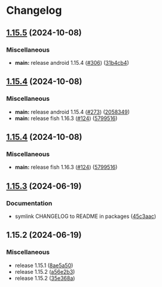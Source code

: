 # Changelog

## [1.15.5](https://github.com/engeir/stowfiles/compare/android-v1.15.4...android-v1.15.5) (2024-10-08)


### Miscellaneous

* **main:** release android 1.15.4 ([#306](https://github.com/engeir/stowfiles/issues/306)) ([31b4cb4](https://github.com/engeir/stowfiles/commit/31b4cb41daafc3e7b657ad6dba521cb6bc2539af))

## [1.15.4](https://github.com/engeir/stowfiles/compare/android-v1.15.3...android-v1.15.4) (2024-10-08)


### Miscellaneous

* **main:** release android 1.15.4 ([#273](https://github.com/engeir/stowfiles/issues/273)) ([2058349](https://github.com/engeir/stowfiles/commit/205834925d10f9e26d87ed4266069c92babd5b2c))
* **main:** release fish 1.16.3 ([#124](https://github.com/engeir/stowfiles/issues/124)) ([5799516](https://github.com/engeir/stowfiles/commit/57995166b1597d7e1fc2387e92309afc0a2b617f))

## [1.15.4](https://github.com/engeir/stowfiles/compare/android-v1.15.3...android-v1.15.4) (2024-10-08)


### Miscellaneous

* **main:** release fish 1.16.3 ([#124](https://github.com/engeir/stowfiles/issues/124)) ([5799516](https://github.com/engeir/stowfiles/commit/57995166b1597d7e1fc2387e92309afc0a2b617f))

## [1.15.3](https://github.com/engeir/stowfiles/compare/android-v1.15.2...android-v1.15.3) (2024-06-19)


### Documentation

* symlink CHANGELOG to README in packages ([45c3aac](https://github.com/engeir/stowfiles/commit/45c3aacf6c1c60ed559a8c394b4f4873fe9e806d))

## 1.15.2 (2024-06-19)


### Miscellaneous

* release 1.15.1 ([8ae5a50](https://github.com/engeir/stowfiles/commit/8ae5a506399c8574fd780fa48e6df75e7bf92946))
* release 1.15.2 ([a56e2b3](https://github.com/engeir/stowfiles/commit/a56e2b3e1a6a859ad6b0b3953832b88fd87ecfcb))
* release 1.15.2 ([35e368a](https://github.com/engeir/stowfiles/commit/35e368a1bf125ca33b6acc36d32f86ed88ca87be))

